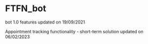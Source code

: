 # FTFN_bot
bot 1.0 features updated on 19/09/2021

Appointment tracking functionality - short-term solution updated on 06/02/2023

